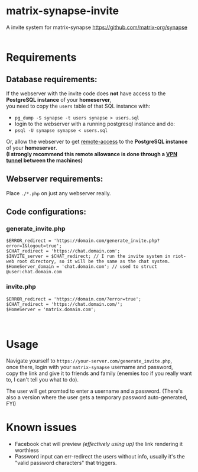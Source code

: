 # matrix-synapse-invite
A invite system for matrix-synapse https://github.com/matrix-org/synapse
<br>
<br>
# Requirements
## Database requirements:

If the webserver with the invite code does **not** have access to the **PostgreSQL instance** of your **homeserver**,<br>
you need to copy the `users` table of that SQL instance with:
 * `pg_dump -S synapse -t users synapse > users.sql`
 * login to the webserver with a running postgresql instance and do:
 * `psql -U synapse synapse < users.sql`

Or, allow the webserver to get [remote-access](https://wiki.archlinux.org/index.php/PostgreSQL#Configure_PostgreSQL_to_be_accessible_from_remote_hosts) to the **PostgreSQL instance** of your **homeserver**.<br>
**(I strongly recommend this remote allowance is done through a [VPN tunnel](https://www.stunnel.org/index.html) between the machines)** 

## Webserver requirements:
Place `./*.php` on just any webserver really.<br>

## Code configurations:

### generate_invite.php

    $ERROR_redirect = 'https://domain.com/generate_invite.php?error=1&logout=true';
    $CHAT_redirect = 'https://chat.domain.com';
    $INVITE_server = $CHAT_redirect; // I run the invite system in riot-web root directory, so it will be the same as the chat system.
    $HomeServer_domain = 'chat.domain.com'; // used to struct @user:chat.domain.com

### invite.php

    $ERROR_redirect = 'https://domain.com/?error=true';
    $CHAT_redirect = 'https://chat.domain.com/';
    $HomeServer = 'matrix.domain.com';

<br>

# Usage
Navigate yourself to `https://your-server.com/generate_invite.php`,<br>
once there, login with your `matrix-synapse` username and password,<br>
copy the link and give it to friends and family (enemies too if you really want to, I can't tell you what to do).

The user will get promted to enter a username and a password.
(There's also a version where the user gets a temporary password auto-generated, FYI)

# Known issues
* Facebook chat will preview *(effectively using up)* the link rendering it worthless
* Password input can err-redirect the users without info, usually it's the "valid password characters" that triggers.

